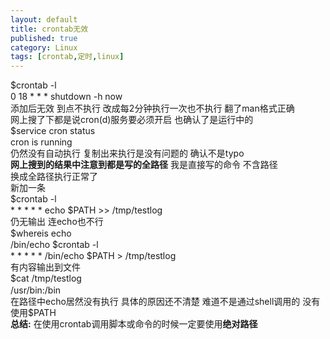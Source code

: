 ```yaml
---
layout: default
title: crontab无效
published: true
category: Linux
tags: [crontab,定时,linux]
---
```

<div id="detail" class="detail" style="line-height: 1.3;">
	<div>
		$crontab -l  <br />
		0 18 * * * shutdown -h now <br />
		添加后无效 到点不执行 改成每2分钟执行一次也不执行 翻了man格式正确 <br />
		网上搜了下都是说cron(d)服务要必须开启 也确认了是运行中的 <br />
		$service cron status <br />
		cron is running <br />
		仍然没有自动执行  复制出来执行是没有问题的 确认不是typo  <br />
		<strong>网上搜到的结果中注意到都是写的全路径</strong> 我是直接写的命令 不含路径 <br />
		换成全路径执行正常了 <br />
		新加一条 <br />
		$crontab -l  <br />
		* * * * * echo $PATH >> /tmp/testlog <br />
		仍无输出 连echo也不行  <br />
		$whereis echo  <br />
		/bin/echo
		$crontab -l  <br />
		* * * * * /bin/echo $PATH > /tmp/testlog  <br />
		有内容输出到文件<br />
		$cat /tmp/testlog <br />
		/usr/bin:/bin <br />
		在路径中echo居然没有执行  具体的原因还不清楚  难道不是通过shell调用的
		没有使用$PATH <br />
		<strong>总结:</strong>
		在使用crontab调用脚本或命令的时候一定要使用<strong>绝对路径</strong>
	</div>
</div>